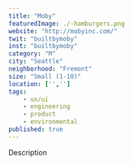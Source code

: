 ```yaml
---
title: "Moby"
featuredImage: ./-hamburgers.png
website: "http://mobyinc.com/"
twit: "builtbymoby"
inst: "builtbymoby"
category: "M"
city: "Seattle"
neighborhood: "Fremont"
size: "Small (1-10)"
location: ['','']
tags:
    - ux/ui
    - engineering
    - product
    - environmental
published: true
---
```


Description
